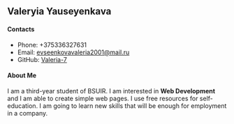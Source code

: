 ## Valeryia Yauseyenkava

#### Contacts

- Phone: +375336327631
- Email: evseenkovavaleria2001@mail.ru
- GitHub: [Valeria-7](https://github.com/Valeria-7)

#### About Me

I am a third-year student of BSUIR. I am interested in **Web Development** and I am able to create simple web pages. I use free resources for self-education. I am going to learn new skills that will be enough for employment in a company.
